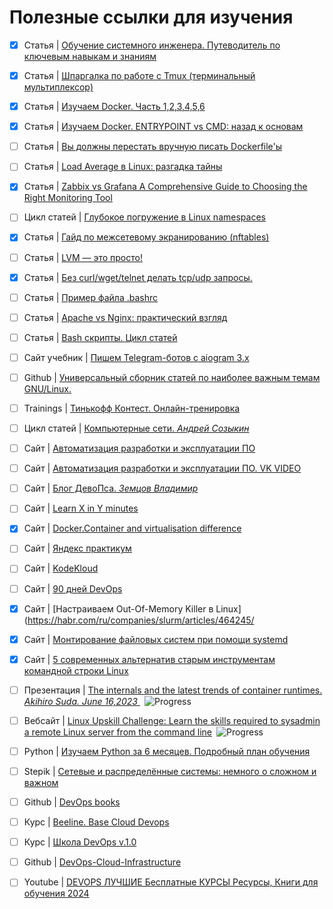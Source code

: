 # Полезные ссылки для изучения


- [x] Статья | [Обучение системного инженера. Путеводитель по ключевым навыкам и знаниям](https://habr.com/ru/companies/yandex_praktikum/articles/796929/)
- [x] Статья | [Шпаргалка по работе с Tmux (терминальный мультиплексор)](https://habr.com/ru/articles/327630/)
- [x] Статья | [Изучаем Docker. Часть 1,2,3,4,5,6](https://habr.com/ru/companies/ruvds/articles/438796/)
- [x] Статья | [Изучаем Docker. ENTRYPOINT vs CMD: назад к основам](https://habr.com/ru/companies/slurm/articles/329138/)
- [ ] Статья | [Вы должны перестать вручную писать Dockerfile'ы](https://habr.com/ru/articles/807501/)
- [ ] Статья | [Load Average в Linux: разгадка тайны](https://habr.com/ru/companies/vk/articles/335326/)
- [x] Статья | [Zabbix vs Grafana A Comprehensive Guide to Choosing the Right Monitoring Tool](https://faun.dev/c/stories/squadcast/zabbix-vs-grafana-a-comprehensive-guide-to-choosing-the-right-monitoring-tool/)
- [ ] Цикл статей | [Глубокое погружение в Linux namespaces](https://habr.com/ru/articles/458462/)
- [x] Статья | [Гайд по межсетевому экранированию (nftables)](https://habr.com/ru/articles/684524/)
- [ ] Статья | [LVM — это просто!](https://habr.com/ru/articles/67283/)
- [x] Статья | [Без curl/wget/telnet делать tcp/udp запросы.](linux.md)
- [ ] Статья | [Пример файла .bashrc](https://www.opennet.ru/docs/RUS/bash_scripting_guide/a15124.html)
- [ ] Статья | [Apache vs Nginx: практический взгляд](https://habr.com/ru/articles/267721/)
- [ ] Статья | [Bash скрипты. Цикл статей](https://habr.com/ru/companies/ruvds/articles/325522/)
- [ ] Сайт учебник | [Пишем Telegram-ботов с aiogram 3.x ](https://mastergroosha.github.io/aiogram-3-guide/)
- [ ] Github | [Универсальный сборник статей по наиболее важным темам GNU/Linux.](https://github.com/iu5git/linux-course/blob/master/Wiki.md)
- [ ] Trainings | [Тинькофф Контест. Онлайн-тренировка](https://fintech.tinkoff.ru/activities/contest/)
- [ ] Цикл статей | [Компьютерные сети. _Андрей Созыкин_](https://www.asozykin.ru/courses/networks_online)
- [ ] Cайт | [Автоматизация разработки и эксплуатации ПО](https://iu5edu.ru/wiki/devops/)
- [ ] Cайт | [Автоматизация разработки и эксплуатации ПО. VK VIDEO](https://vk.com/video/@iu5_official)
- [ ] Cайт | [Блог ДевоПса. _Земцов Владимир_](https://zvlb.github.io/tags/)
- [ ] Cайт | [Learn X in Y minutes](https://learnxinyminutes.com/)
- [x] Cайт | [Docker.Container and virtualisation difference](https://www.docker.com/resources/what-container/)
- [ ] Cайт | [Яндекс практикум](https://practicum.yandex.ru/catalog/free/?from=main_free_card)
- [ ] Cайт | [KodeKloud](https://kodekloud.com/blog/docker-certified-associate-exam-series-images-creation-management-and-registry/#tomcat-image)
- [ ] Cайт | [90 дней DevOps](https://romankurnovskii.com/ru/tracks/90daysofdevops/)
- [x] Cайт | [Настраиваем Out-Of-Memory Killer в Linux](https://habr.com/ru/companies/slurm/articles/464245/
- [x] Cайт | [Монтирование файловых систем при помощи systemd](https://interface31.ru/tech_it/2022/09/montirovanie-faylovyh-sistem-pri-pomoshhi-systemd.html)
- [x] Cайт | [5 современных альтернатив старым инструментам командной строки Linux](https://habr.com/ru/companies/vdsina/articles/508748/)
 - [ ] Презентация | [The internals and the latest trends of container runtimes. _Akihiro Suda. June 16,2023_ ](https://github.com/AkihiroSuda/AkihiroSuda/blob/34a896dd675196c1c1ece01859530c5ef4eb3fd6/slides/2023/20230615%20%5BKyoto%20University%5D%20The%20internals%20and%20the%20latest%20trends%20of%20container%20runtimes.pdf)&ensp;![Progress](https://progress-bar.dev/0)
 - [ ] Вебсайт | [Linux Upskill Challenge: Learn the skills required to sysadmin a remote Linux server from the command line](https://linuxupskillchallenge.org/)&ensp;![Progress](https://progress-bar.dev/10)
 - [ ] Python | [Изучаем Python за 6 месяцев. Подробный план обучения](https://habr.com/ru/articles/709102/)
 - [ ] Stepik | [Сетевые и распределённые системы: немного о сложном и важном](https://stepik.org/181658)
 - [ ] Github | [DevOps books](https://github.com/DevOps-Projects-Ideas/DevOps-Books)
 - [ ] Курс | [Beeline. Base Cloud Devops](https://cloud.beeline.ru/devopscloud/)
 - [ ] Курс | [Школа DevOps v.1.0](https://www.youtube.com/watch?v=Wo2TwPi3cNs&list=PLGQiJX6wM-zzcPye1y7gpyJO0uH7NMNP7&pp=iAQB)
 - [ ] Github | [DevOps-Cloud-Infrastructure](https://github.com/AhmedAlgo/DevOps-Cloud-Infrastructure)
 - [ ] Youtube | [DEVOPS ЛУЧШИЕ Бесплатные КУРСЫ Ресурсы, Книги для обучения 2024](https://youtu.be/IVk6WYgWwMs?list=LL)



